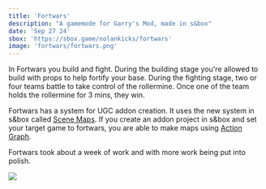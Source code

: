 ```yaml
---
title: 'Fortwars'
description: "A gamemode for Garry's Mod, made in s&box"
date: 'Sep 27 24'
sbox: 'https://sbox.game/nolankicks/fortwars'
image: 'fortwars/fortwars.png'
---
```


In Fortwars you build and fight. During the building stage you're allowed to build with props to help fortify your base. During the fighting stage, two or four teams battle to take control of the rollermine. Once one of the team holds the rollermine for 3 mins, they win.

Fortwars has a system for UGC addon creation. It uses the new system in s&box called [Scene Maps](https://sbox.game/news/september-update-9209a15d/scene-maps). If you create an addon project in s&box and set your target game to fortwars, you are able to make maps using [Action Graph](https://sbox.game/news/action-graph).

Fortwars took about a week of work and with more work being put into polish.

<Img src="../fortwars/fortwarsimg.png" />